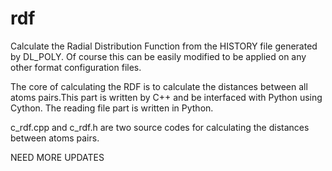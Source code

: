 rdf
===
Calculate the Radial Distribution Function from the HISTORY file generated by DL_POLY. Of course this can be easily
modified to be applied on any other format configuration files.

The core of calculating the RDF is to calculate the distances between all atoms pairs.This part is written by C++ and be
interfaced with Python using Cython. The reading file part is written in Python.

c_rdf.cpp and c_rdf.h are two source codes for calculating the distances between atoms pairs.

NEED MORE UPDATES
